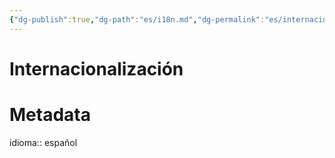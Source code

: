 ```yaml
---
{"dg-publish":true,"dg-path":"es/i18n.md","dg-permalink":"es/internacionalizacion/","permalink":"/es/internacionalizacion/","title":"Internacionalización","noteIcon":"default","created":"2024-04-06T14:19:18.783-06:00","updated":"2024-04-06T17:30:03.718-06:00"}
---
```


# Internacionalización

# Metadata
idioma:: español
